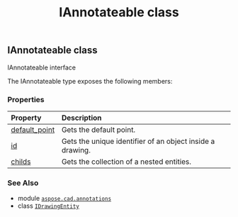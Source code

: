 ﻿---
title: IAnnotateable class
second_title: Aspose.CAD for Python via .NET API References
description: 
type: docs
weight: 30
url: /python-net/aspose.cad.annotations/iannotateable/
is_root: false
---

## IAnnotateable class

IAnnotateable interface



The IAnnotateable type exposes the following members:

### Properties
| Property | Description |
| :- | :- |
| [default_point](/cad/python-net/aspose.cad.annotations/iannotateable/default_point) | Gets the default point. |
| [id](/cad/python-net/aspose.cad.annotations/iannotateable/id) | Gets the unique identifier of an object inside a drawing. |
| [childs](/cad/python-net/aspose.cad.annotations/iannotateable/childs) | Gets the collection of a nested entities. |



### See Also
* module [`aspose.cad.annotations`](..)
* class [`IDrawingEntity`](/cad/python-net/aspose.cad/idrawingentity)
